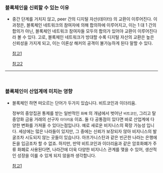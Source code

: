 ### 블록체인을 신뢰할 수 있는 이유

- 중간 단계를 거치지 않고, peer 간의 디지털 자산(데이터) 의 교환이 이루어진다. 이 과정은, 블록체인 네트워크의 참여자에 의해 합의하에 이루어지고, 이는 1 대 1 간의 합의가 아닌, 블록체인 네트워크 참여자들 모두의 합의가 있어야 교환이 이루어진다라 볼 수 있다. 고로, 블록체인 네트워크가 방대할 수록 디지털 자산의 교환은 높은 신뢰성을 가지게 되고, 이는 이론상 해커의 공격이 불가능하게 된다 말할 수 있다.

  [참고1](https://www.youtube.com/watch?v=iNqaAKJbjEE) 

  [참고2](http://www.engjournal.co.kr/news/articleView.html?idxno=766)

<hr>

<br>

### 블록체인이 산업계에 미치는 영향

- 블록체인 하면 떠오르는 단어가 두가지 있습니다. 비트코인과 이더리움.

  정부의 중앙집권 통제를 받는 일반적인 `화폐` 의 개념에서 벗어난 `비트코인`, 그리고 탈중앙화 금융 거래의 선구자 `이더리움` 이죠. 둘 다 공통점이 있다면 바로 산업계에 다양한 변화를 가져올 수 있다는점입니다. 예로 새로운 비지니스의 확장 가능성 입니다. 세상에는 많은 나라들이 있지만, 그 중에는 신뢰가 보장되자 않아 비지니스의 발굴조차 시도되지 않는 곳들이 있습니다. 아프가니스탄과 같은 빈곤한 나라는 은행에 돈을 입금조차 할 수 없죠. 하지만, 만약 비트코인과 이더리움과 같은 암호화폐가 주류 화폐로 사용된다면, 나라간에 더욱 다양한 비지니스 관계를 맺을 수 있어, 생산적인 성장을 이룰 수 있게 되지 않을까 생각합니다.

  [참고1](https://www.youtube.com/watch?v=EQaevLeqTKU)